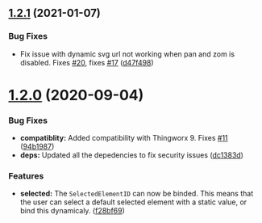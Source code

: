 ## [1.2.1](https://github.com/ptc-iot-sharing/SvgViewerWidgetTWX/compare/v1.2.0...v1.2.1) (2021-01-07)


### Bug Fixes

* Fix issue with dynamic svg url not working when pan and zom is disabled. Fixes [#20](https://github.com/ptc-iot-sharing/SvgViewerWidgetTWX/issues/20), fixes [#17](https://github.com/ptc-iot-sharing/SvgViewerWidgetTWX/issues/17) ([d47f498](https://github.com/ptc-iot-sharing/SvgViewerWidgetTWX/commit/d47f4984d45535d092cb2deec555a42b51058f02))

# [1.2.0](https://github.com/ptc-iot-sharing/SvgViewerWidgetTWX/compare/v1.1.2...v1.2.0) (2020-09-04)


### Bug Fixes

* **compatiblity:** Added compatibility with Thingworx 9. Fixes [#11](https://github.com/ptc-iot-sharing/SvgViewerWidgetTWX/issues/11) ([94b1987](https://github.com/ptc-iot-sharing/SvgViewerWidgetTWX/commit/94b1987cad63272bad1fd1b952ab2899a26fa37d))
* **deps:** Updated all the depedencies to fix security issues ([dc1383d](https://github.com/ptc-iot-sharing/SvgViewerWidgetTWX/commit/dc1383d9f7d9d6a869bd45c61d4750dcb62003b3))


### Features

* **selected:** The `SelectedElementID` can now be binded. This means that the user can select a default selected element with a static value, or bind this dynamicaly. ([f28bf69](https://github.com/ptc-iot-sharing/SvgViewerWidgetTWX/commit/f28bf696cefa2faaebfc0723776e4692ef3b2c18))
